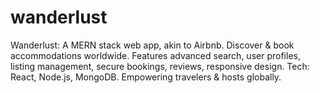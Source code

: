 # wanderlust
Wanderlust: A MERN stack web app, akin to Airbnb. Discover &amp; book accommodations worldwide. Features advanced search, user profiles, listing management, secure bookings, reviews, responsive design. Tech: React, Node.js, MongoDB. Empowering travelers &amp; hosts globally.
